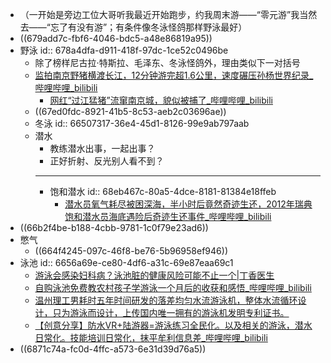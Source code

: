 - （一开始是旁边工位大哥听我最近开始跑步，约我周末游——“零元游”我当然去——“忘了有没有游”；有条件像冬泳怪鸽那样野泳最好）
- ((679add7c-fbf6-4046-bdc5-a48e86819a95))
- 野泳
  id:: 678a4dfa-d911-418f-97dc-1ce52c0496be
	- 除了榜样尼古拉·特斯拉、毛泽东、冬泳怪鸽外，理由类似下一对括号
	- [监拍南京野猪横渡长江，12分钟游完超1.6公里，速度碾压孙杨世界纪录_哔哩哔哩_bilibili](https://www.bilibili.com/video/BV1a34y1F7oP)
		- [网红“过江猛猪”流窜南京城，貌似被捕了_哔哩哔哩_bilibili](https://www.bilibili.com/video/BV1Me411Z7my)
	- ((67ed0fdc-8921-41b5-8c53-aeb2c03696ae))
	- 冬泳
	  id:: 66507317-36e4-45d1-8126-99e9ab797aab
	- 潜水
		- 教练潜水出事，一起出事？
		- 正好折射、反光别人看不到？
		- ---
		- 饱和潜水
		  id:: 68eb467c-80a5-4dce-8181-81384e18ffeb
			- [潜水员氧气耗尽被困深海，半小时后竟然奇迹生还，2012年瑞典饱和潜水员海底遇险后奇迹生还事件_哔哩哔哩_bilibili](https://www.bilibili.com/video/BV1rr421M7m8/)
- ((66b2f4be-b188-4cbb-9781-1c0f79e23ad6))
- 憋气
	- ((664f4245-097c-46f8-be76-5b96958ef946))
- 泳池
  id:: 6656a69e-ce80-4df6-a31c-69e87eaa69c1
	- [游泳会感染妇科病？泳池脏的健康风险可能不止一个|丁香医生](https://dxy.com/article/180532)
	- [自购泳池免费教农村孩子学游泳一个月后的收获和感悟_哔哩哔哩_bilibili](https://www.bilibili.com/video/BV1LB4y1p7G9/)
	- [温州理工男耗时五年时间研发的落差均匀水流游泳机，整体水流循环设计，只为游泳而设计，上传国内唯一拥有的游泳机发明专利证书。](https://www.bilibili.com/video/BV1Jf4y187BV)
	- [【创意分享】防水VR+陆游器=游泳练习全民化。以及相关的游泳，潜水日常化。技能培训日常化，抹平牟利信息差_哔哩哔哩_bilibili](https://www.bilibili.com/video/BV1if421D7h7)
- ((6871c74a-fc0d-4ffc-a573-6e31d39d76a5))